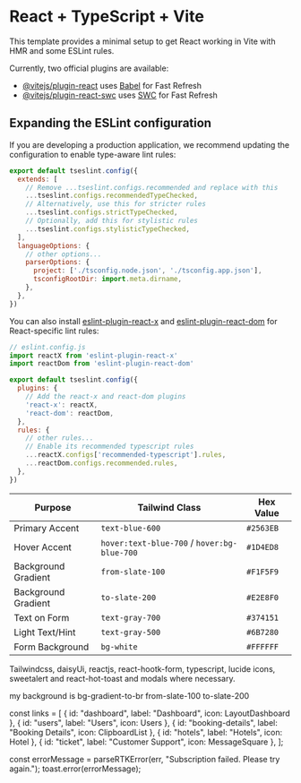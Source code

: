 # React + TypeScript + Vite

This template provides a minimal setup to get React working in Vite with HMR and some ESLint rules.

Currently, two official plugins are available:

- [@vitejs/plugin-react](https://github.com/vitejs/vite-plugin-react/blob/main/packages/plugin-react) uses [Babel](https://babeljs.io/) for Fast Refresh
- [@vitejs/plugin-react-swc](https://github.com/vitejs/vite-plugin-react/blob/main/packages/plugin-react-swc) uses [SWC](https://swc.rs/) for Fast Refresh

## Expanding the ESLint configuration

If you are developing a production application, we recommend updating the configuration to enable type-aware lint rules:

```js
export default tseslint.config({
  extends: [
    // Remove ...tseslint.configs.recommended and replace with this
    ...tseslint.configs.recommendedTypeChecked,
    // Alternatively, use this for stricter rules
    ...tseslint.configs.strictTypeChecked,
    // Optionally, add this for stylistic rules
    ...tseslint.configs.stylisticTypeChecked,
  ],
  languageOptions: {
    // other options...
    parserOptions: {
      project: ['./tsconfig.node.json', './tsconfig.app.json'],
      tsconfigRootDir: import.meta.dirname,
    },
  },
})
```

You can also install [eslint-plugin-react-x](https://github.com/Rel1cx/eslint-react/tree/main/packages/plugins/eslint-plugin-react-x) and [eslint-plugin-react-dom](https://github.com/Rel1cx/eslint-react/tree/main/packages/plugins/eslint-plugin-react-dom) for React-specific lint rules:

```js
// eslint.config.js
import reactX from 'eslint-plugin-react-x'
import reactDom from 'eslint-plugin-react-dom'

export default tseslint.config({
  plugins: {
    // Add the react-x and react-dom plugins
    'react-x': reactX,
    'react-dom': reactDom,
  },
  rules: {
    // other rules...
    // Enable its recommended typescript rules
    ...reactX.configs['recommended-typescript'].rules,
    ...reactDom.configs.recommended.rules,
  },
})
```
| Purpose             | Tailwind Class                              | Hex Value |
| ------------------- | ------------------------------------------- | --------- |
| Primary Accent      | `text-blue-600`                             | `#2563EB` |
| Hover Accent        | `hover:text-blue-700` / `hover:bg-blue-700` | `#1D4ED8` |
| Background Gradient | `from-slate-100`                            | `#F1F5F9` |
| Background Gradient | `to-slate-200`                              | `#E2E8F0` |
| Text on Form        | `text-gray-700`                             | `#374151` |
| Light Text/Hint     | `text-gray-500`                             | `#6B7280` |
| Form Background     | `bg-white`                                  | `#FFFFFF` |

Tailwindcss, daisyUi, reactjs, react-hootk-form, typescript, lucide icons, sweetalert and react-hot-toast and modals where necessary.

my background is bg-gradient-to-br from-slate-100 to-slate-200


const links = [
  { id: "dashboard", label: "Dashboard", icon: LayoutDashboard },
  { id: "users", label: "Users", icon: Users },
  { id: "booking-details", label: "Booking Details", icon: ClipboardList },
  { id: "hotels", label: "Hotels", icon: Hotel },
  { id: "ticket", label: "Customer Support", icon: MessageSquare },
];



const errorMessage = parseRTKError(err, "Subscription failed. Please try again.");
toast.error(errorMessage);